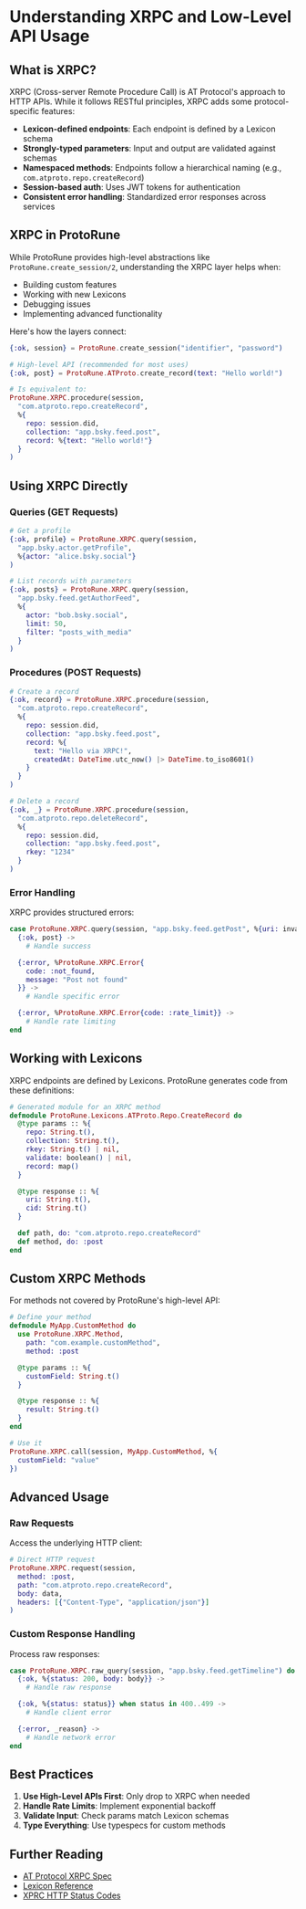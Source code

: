 # Understanding XRPC and Low-Level API Usage

## What is XRPC?

XRPC (Cross-server Remote Procedure Call) is AT Protocol's approach to HTTP APIs. While it follows RESTful principles, XRPC adds some protocol-specific features:

- **Lexicon-defined endpoints**: Each endpoint is defined by a Lexicon schema
- **Strongly-typed parameters**: Input and output are validated against schemas
- **Namespaced methods**: Endpoints follow a hierarchical naming (e.g., `com.atproto.repo.createRecord`)
- **Session-based auth**: Uses JWT tokens for authentication
- **Consistent error handling**: Standardized error responses across services

## XRPC in ProtoRune

While ProtoRune provides high-level abstractions like `ProtoRune.create_session/2`, understanding the XRPC layer helps when:

- Building custom features
- Working with new Lexicons
- Debugging issues
- Implementing advanced functionality

Here's how the layers connect:

```elixir
{:ok, session} = ProtoRune.create_session("identifier", "password")

# High-level API (recommended for most uses)
{:ok, post} = ProtoRune.ATProto.create_record(text: "Hello world!")

# Is equivalent to:
ProtoRune.XRPC.procedure(session,
  "com.atproto.repo.createRecord",
  %{
    repo: session.did,
    collection: "app.bsky.feed.post",
    record: %{text: "Hello world!"}
  }
)
```

## Using XRPC Directly

### Queries (GET Requests)

```elixir
# Get a profile
{:ok, profile} = ProtoRune.XRPC.query(session,
  "app.bsky.actor.getProfile",
  %{actor: "alice.bsky.social"}
)

# List records with parameters
{:ok, posts} = ProtoRune.XRPC.query(session,
  "app.bsky.feed.getAuthorFeed",
  %{
    actor: "bob.bsky.social",
    limit: 50,
    filter: "posts_with_media"
  }
)
```

### Procedures (POST Requests)

```elixir
# Create a record
{:ok, record} = ProtoRune.XRPC.procedure(session,
  "com.atproto.repo.createRecord",
  %{
    repo: session.did,
    collection: "app.bsky.feed.post",
    record: %{
      text: "Hello via XRPC!",
      createdAt: DateTime.utc_now() |> DateTime.to_iso8601()
    }
  }
)

# Delete a record
{:ok, _} = ProtoRune.XRPC.procedure(session,
  "com.atproto.repo.deleteRecord",
  %{
    repo: session.did,
    collection: "app.bsky.feed.post",
    rkey: "1234"
  }
)
```

### Error Handling

XRPC provides structured errors:

```elixir
case ProtoRune.XRPC.query(session, "app.bsky.feed.getPost", %{uri: invalid_uri}) do
  {:ok, post} ->
    # Handle success

  {:error, %ProtoRune.XRPC.Error{
    code: :not_found,
    message: "Post not found"
  }} ->
    # Handle specific error

  {:error, %ProtoRune.XRPC.Error{code: :rate_limit}} ->
    # Handle rate limiting
end
```

## Working with Lexicons

XRPC endpoints are defined by Lexicons. ProtoRune generates code from these definitions:

```elixir
# Generated module for an XRPC method
defmodule ProtoRune.Lexicons.ATProto.Repo.CreateRecord do
  @type params :: %{
    repo: String.t(),
    collection: String.t(),
    rkey: String.t() | nil,
    validate: boolean() | nil,
    record: map()
  }

  @type response :: %{
    uri: String.t(),
    cid: String.t()
  }

  def path, do: "com.atproto.repo.createRecord"
  def method, do: :post
end
```

## Custom XRPC Methods

For methods not covered by ProtoRune's high-level API:

```elixir
# Define your method
defmodule MyApp.CustomMethod do
  use ProtoRune.XRPC.Method,
    path: "com.example.customMethod",
    method: :post

  @type params :: %{
    customField: String.t()
  }

  @type response :: %{
    result: String.t()
  }
end

# Use it
ProtoRune.XRPC.call(session, MyApp.CustomMethod, %{
  customField: "value"
})
```

## Advanced Usage

### Raw Requests

Access the underlying HTTP client:

```elixir
# Direct HTTP request
ProtoRune.XRPC.request(session,
  method: :post,
  path: "com.atproto.repo.createRecord",
  body: data,
  headers: [{"Content-Type", "application/json"}]
)
```

### Custom Response Handling

Process raw responses:

```elixir
case ProtoRune.XRPC.raw_query(session, "app.bsky.feed.getTimeline") do
  {:ok, %{status: 200, body: body}} ->
    # Handle raw response

  {:ok, %{status: status}} when status in 400..499 ->
    # Handle client error

  {:error, _reason} ->
    # Handle network error
end
```

## Best Practices

1. **Use High-Level APIs First**: Only drop to XRPC when needed
2. **Handle Rate Limits**: Implement exponential backoff
3. **Validate Input**: Check params match Lexicon schemas
4. **Type Everything**: Use typespecs for custom methods

## Further Reading

- [AT Protocol XRPC Spec](https://atproto.com/specs/xrpc)
- [Lexicon Reference](https://atproto.com/specs/lexicon)
- [XPRC HTTP Status Codes](https://atproto.com/specs/xrpc#summary-of-http-status-codes)
